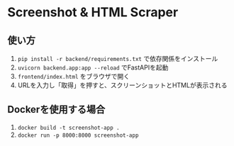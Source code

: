 # Screenshot & HTML Scraper

## 使い方
1. `pip install -r backend/requirements.txt` で依存関係をインストール
2. `uvicorn backend.app:app --reload` でFastAPIを起動
3. `frontend/index.html` をブラウザで開く
4. URLを入力し「取得」を押すと、スクリーンショットとHTMLが表示される

## Dockerを使用する場合
1. `docker build -t screenshot-app .`
2. `docker run -p 8000:8000 screenshot-app`
